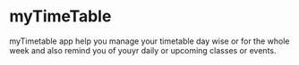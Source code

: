 # myTimeTable
myTimetable app help you manage your timetable day wise or for the whole week and also remind you of youyr daily or upcoming classes or events.
